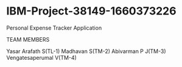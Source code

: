 # IBM-Project-38149-1660373226
Personal Expense Tracker Application

TEAM MEMBERS

Yasar Arafath S(TL-1)
Madhavan S(TM-2)
Abivarman P J(TM-3)
Vengatesaperumal V(TM-4)
